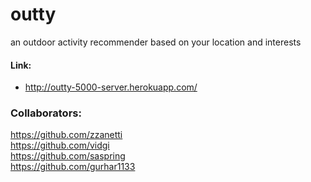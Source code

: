 # outty

an outdoor activity recommender based on your location and interests

#### Link:
* http://outty-5000-server.herokuapp.com/

### Collaborators:
https://github.com/zzanetti <br>
https://github.com/vidgi <br>
https://github.com/saspring <br>
https://github.com/gurhar1133 <br>
